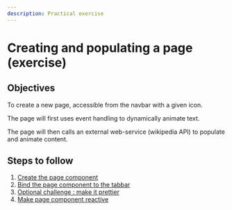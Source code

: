 ```yaml
---
description: Practical exercise
---
```


# Creating and populating a page \(exercise\)

## Objectives

To create a new page, accessible from the navbar with a given icon.

The page will first uses event handling to dynamically  animate text. 

The page will then calls an external web-service \(wikipedia API\) to populate and animate content. 

## Steps to follow

1. [Create the page component](create-the-page-component.md)
2. [Bind the page component to the tabbar](bind-the-page-component-to-the-tabbar.md)
3. [Optional challenge : make it prettier](optional-challenge-make-it-prettier.md)
4. [Make page component reactive](make-page-component-reactive.md)



